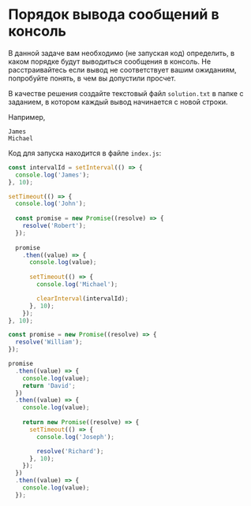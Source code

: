 # Порядок вывода сообщений в консоль

В данной задаче вам необходимо (не запуская код) определить, в каком порядке будут выводиться сообщения в консоль.
Не расстраивайтесь если вывод не соответствует вашим ожиданиям, попробуйте понять, в чем вы допустили просчет.

В качестве решения создайте текстовый файл `solution.txt` в папке с заданием, в котором каждый вывод начинается с новой 
строки. 

Например,
```text
James
Michael
```

Код для запуска находится в файле `index.js`:
```js
const intervalId = setInterval(() => {
  console.log('James');
}, 10);

setTimeout(() => {
  console.log('John');
  
  const promise = new Promise((resolve) => {
    resolve('Robert');
  });
  
  promise
    .then((value) => {
      console.log(value);
      
      setTimeout(() => {
        console.log('Michael');

        clearInterval(intervalId);
      }, 10);
    });
}, 10);

const promise = new Promise((resolve) => {
  resolve('William');
});

promise
  .then((value) => {
    console.log(value);
    return 'David';
  })
  .then((value) => {
    console.log(value);
    
    return new Promise((resolve) => {
      setTimeout(() => {
        console.log('Joseph');

        resolve('Richard');
      }, 10);
    });
  })
  .then((value) => {
    console.log(value);
  });
```

